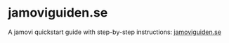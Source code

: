 # jamoviguiden.se

A jamovi quickstart guide with step-by-step instructions: [jamoviguiden.se](https://www.jamoviguiden.se)


